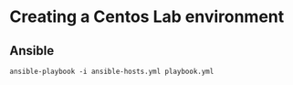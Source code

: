 # Creating a Centos Lab environment

## Ansible

````
ansible-playbook -i ansible-hosts.yml playbook.yml
````